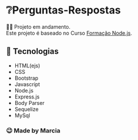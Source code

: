 # ❔Perguntas-Respostas

🙇‍♀️ Projeto em andamento.  
Este projeto é baseado no Curso [Formação Node.js](https://www.udemy.com/course/formacao-nodejs/).

## 🚀 Tecnologias
- HTML(ejs)
- CSS
- Bootstrap
- Javascript
- Node.js
- Express.js
- Body Parser
- Sequelize
- MySql

### 😉 Made by Marcia